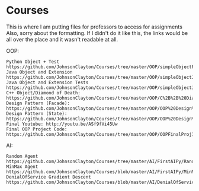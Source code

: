 # Courses
This is where I am putting files for professors to access for assignments
Also, sorry about the formatting. If I didn't do it like this, the links would be all over the place and it wasn't readable at all.

OOP:


    Python Object + Test https://github.com/JohnsonClayton/Courses/tree/master/OOP/simpleObjectPy
    Java Object and Extension https://github.com/JohnsonClayton/Courses/tree/master/OOP/simpleObjectJava/WaterTank.java/src/watertank/java
    Java Object and Extension Tests https://github.com/JohnsonClayton/Courses/tree/master/OOP/simpleObjectJava/WaterTank.java/test/watertank/java    
    C++ Object/Diamond of Death: https://github.com/JohnsonClayton/Courses/tree/master/OOP/C%2B%2B%20Diamond%20of%20Death
    Design Pattern (Facade): https://github.com/JohnsonClayton/Courses/tree/master/OOP/OOP%20Design%20Patterns/Facade%20Design
    Design Pattern (State): https://github.com/JohnsonClayton/Courses/tree/master/OOP/OOP%20Design%20Patterns/State%20Design
    Final Youtube: http://youtu.be/ASf9fVi45Uw
    Final OOP Project Code: https://github.com/JohnsonClayton/Courses/tree/master/OOP/OOPFinalProj1
AI:


    Random Agent https://github.com/JohnsonClayton/Courses/tree/master/AI/FirstAIPy/RandomAgent.py
    MinMax Agent https://github.com/JohnsonClayton/Courses/blob/master/AI/FirstAIPy/MinMaxAgent.py
    DenialOfService Gradient Descent https://github.com/JohnsonClayton/Courses/blob/master/AI/DenialOfService.java
